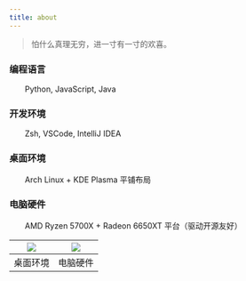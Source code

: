 ```yaml
---
title: about
---
```


> 怕什么真理无穷，进一寸有一寸的欢喜。

<p style="text-indent: 2em"></p>

### 编程语言

<p style="text-indent: 2em">Python, JavaScript, Java</p>

### 开发环境

<p style="text-indent: 2em">Zsh, VSCode, IntelliJ IDEA</p>

### 桌面环境

<p style="text-indent: 2em">Arch Linux + KDE Plasma 平铺布局</p>

### 电脑硬件

<p style="text-indent: 2em">AMD Ryzen 5700X + Radeon 6650XT 平台（驱动开源友好）</p>

| ![](/images/about/desktop.png) | ![](/images/about/computer.jpg) |
| :----------------------------: | :-----------------------------: |
|            桌面环境            |            电脑硬件             |

